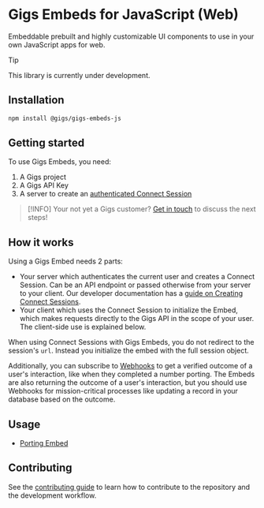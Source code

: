 # Gigs Embeds for JavaScript (Web)

Embeddable prebuilt and highly customizable UI components to use in your own JavaScript apps for web.

> [!TIP]
> This library is currently under development.

## Installation

```sh
npm install @gigs/gigs-embeds-js
```

## Getting started

To use Gigs Embeds, you need:

1. A Gigs project
2. A Gigs API Key
3. A server to create an [authenticated Connect Session](https://developers.gigs.com/docs/api/cdb1438ed4da9-creating-connect-sessions)

> [!INFO]
> Your not yet a Gigs customer? [Get in touch](https://gigs.com/contact) to discuss the next steps!

## How it works

Using a Gigs Embed needs 2 parts:

- Your server which authenticates the current user and creates a Connect Session. Can be an API endpoint or passed otherwise from your server to your client. Our developer documentation has a [guide on Creating Connect Sessions](https://developers.gigs.com/docs/api/cdb1438ed4da9-creating-connect-sessions).
- Your client which uses the Connect Session to initialize the Embed, which makes requests directly to the Gigs API in the scope of your user. The client-side use is explained below.

When using Connect Sessions with Gigs Embeds, you do not redirect to the session's `url`. Instead you initialize the embed with the full session object.

Additionally, you can subscribe to [Webhooks](https://developers.gigs.com/docs/api/441a2e9e7811d-events-and-webhooks) to get a verified outcome of a user's interaction, like when they completed a number porting. The Embeds are also returning the outcome of a user's interaction, but you should use Webhooks for mission-critical processes like updating a record in your database based on the outcome.

## Usage

- [Porting Embed](docs/porting-embed.md)

## Contributing

See the [contributing guide](CONTRIBUTING.md) to learn how to contribute to the repository and the development workflow.
